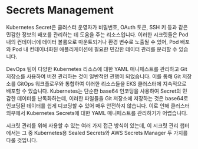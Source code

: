 # Secrets Management

Kubernetes Secret은 클러스터 운영자가 비밀번호, OAuth 토큰, SSH 키 등과 같은 민감한 정보의 배포를 관리하는 데 도움을 주는 리소스입니다. 이러한 시크릿들은 Pod 내의 컨테이너에 데이터 볼륨으로 마운트되거나 환경 변수로 노출될 수 있어, Pod 배포와 Pod 내 컨테이너화된 애플리케이션에 필요한 민감한 데이터 관리를 분리할 수 있습니다.

DevOps 팀이 다양한 Kubernetes 리소스에 대한 YAML 매니페스트를 관리하고 Git 저장소를 사용하여 버전 관리하는 것이 일반적인 관행이 되었습니다. 이를 통해 Git 저장소를 GitOps 워크플로우와 통합하여 이러한 리소스들을 EKS 클러스터에 지속적으로 배포할 수 있습니다. Kubernetes는 단순한 base64 인코딩을 사용하여 Secret의 민감한 데이터를 난독화하는데, 이러한 파일들을 Git 저장소에 저장하는 것은 base64로 인코딩된 데이터를 쉽게 디코딩할 수 있어 매우 안전하지 않습니다. 이로 인해 클러스터 외부에서 Kubernetes Secrets에 대한 YAML 매니페스트를 관리하기가 어렵습니다.

시크릿 관리를 위해 사용할 수 있는 여러 가지 접근 방식이 있는데, 이 시크릿 관리 챕터에서는 그 중 Kubernetes용 Sealed Secrets와 AWS Secrets Manager 두 가지를 다룰 것입니다.
